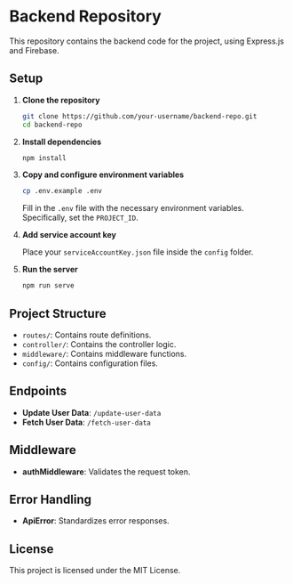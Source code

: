 # Backend Repository

This repository contains the backend code for the project, using Express.js and Firebase.

## Setup

1. **Clone the repository**

   ```bash
   git clone https://github.com/your-username/backend-repo.git
   cd backend-repo
   ```

2. **Install dependencies**

   ```bash
   npm install
   ```

3. **Copy and configure environment variables**

   ```bash
   cp .env.example .env
   ```

   Fill in the `.env` file with the necessary environment variables. Specifically, set the `PROJECT_ID`.

4. **Add service account key**

   Place your `serviceAccountKey.json` file inside the `config` folder.

5. **Run the server**

   ```bash
   npm run serve
   ```

## Project Structure

- `routes/`: Contains route definitions.
- `controller/`: Contains the controller logic.
- `middleware/`: Contains middleware functions.
- `config/`: Contains configuration files.

## Endpoints

- **Update User Data**: `/update-user-data`
- **Fetch User Data**: `/fetch-user-data`

## Middleware

- **authMiddleware**: Validates the request token.

## Error Handling

- **ApiError**: Standardizes error responses.

## License

This project is licensed under the MIT License.
